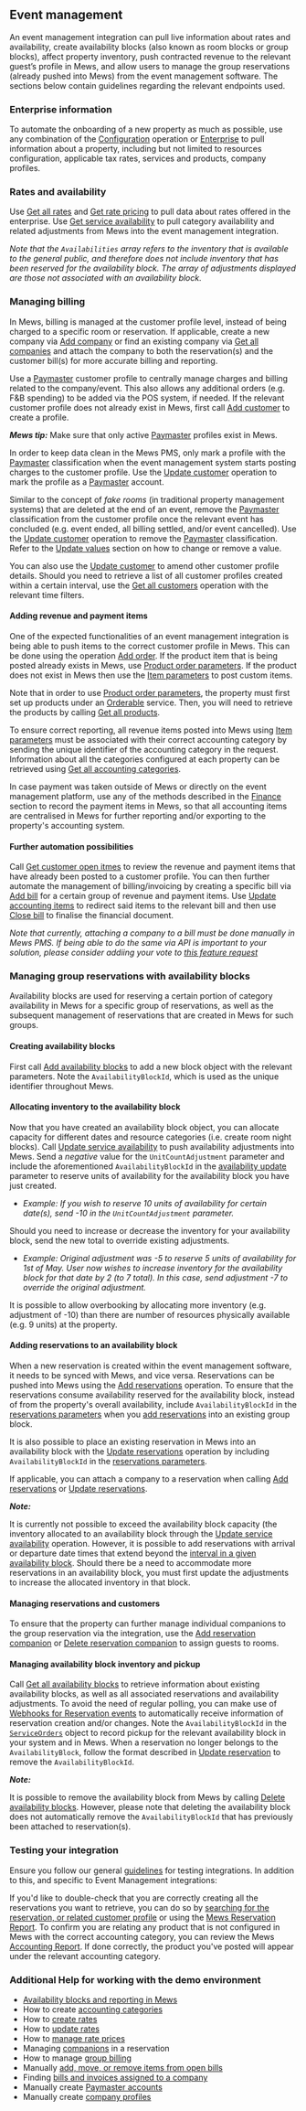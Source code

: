 ## Event management

An event management integration can pull live information about rates and availability, create availability blocks (also known as room blocks or group blocks), affect property inventory, push contracted revenue to the relevant guest’s profile in Mews, and allow users to manage the group reservations (already pushed into Mews) from the event management software. The sections below contain guidelines regarding the relevant endpoints used.

### Enterprise information

To automate the onboarding of a new property as much as possible, use any combination of the [Configuration](../operations/configuration.md) operation or [Enterprise](../operations/enterprises.md) to pull information about a property, including but not limited to resources configuration, applicable tax rates, services and products, company profiles.

### Rates and availability

Use [Get all rates](../operations/services.md#get-all-rates) and  [Get rate pricing](../operations/services.md#get-all-rates) to pull data about rates offered in the enterprise. Use [Get service availability](../operations/services.md#get-service-availability) to pull category availability and related adjustments from Mews into the event management integration.

*Note that the `Availabilities` array refers to the inventory that is available to the general public, and therefore does not include inventory that has been reserved for the availability block. The array of adjustments displayed are those not associated with an availability block.*

### Managing billing

In Mews, billing is managed at the customer profile level, instead of being charged to a specific room or reservation. If applicable, create a new company via [Add company](../operations/enterprises.md#add-company) or find an existing company via [Get all companies](../operations/enterprises.md#get-all-companies) and attach the company to both the reservation(s) and the customer bill(s) for more accurate billing and reporting. 

Use a [Paymaster](../operations/customers.md#customer-classification) customer profile to centrally manage charges and billing related to the company/event. This also allows any additional orders (e.g. F&B spending) to be added via the POS system, if needed. If the relevant customer profile does not already exist in Mews, first call [Add customer](../operations/customers.md#add-customer) to create a profile. 

***Mews tip:*** Make sure that only active [Paymaster](../operations/customers.md#customer-classification) profiles exist in Mews.

In order to keep data clean in the Mews PMS, only mark a profile with the [Paymaster](../operations/customers.md#customer-classification) classification when the event management system starts posting charges to the customer profile. Use the [Update customer](../operations/customers.md#update-customer) operation to mark the profile as a [Paymaster](../operations/customers.md#customer-classification) account. 

Similar to the concept of *fake rooms* (in traditional property management systems) that are deleted at the end of an event, remove the [Paymaster](../operations/customers.md#customer-classification) classification from the customer profile once the relevant event has concluded (e.g. event ended, all billing settled, and/or event cancelled). Use the [Update customer](../operations/customers.md#update-customer) operation to remove the [Paymaster](../operations/customers.md#customer-classification) classification. Refer to the [Update values](../guidelines.md/serialization.md#update-values) section on how to change or remove a value. 

You can also use the [Update customer](../operations/customers.md#update-customer) to amend other customer profile details. Should you need to retrieve a list of all customer profiles created within a certain interval, use the [Get all customers](../operations/customers.md#get-all-customers) operation with the relevant time filters.

#### Adding revenue and payment items

One of the expected functionalities of an event management integration is being able to push items to the correct customer profile in Mews. This can be done using the operation [Add order](../operations/services.md#add-order). If the product item that is being posted already exists in Mews, use [Product order parameters](../operations/services.md#product-order-parameters). If the product does not exist in Mews then use the [Item parameters](../operations/services.md#item-parameters) to post custom items. 

Note that in order to use [Product order parameters](../operations/services.md#product-order-parameters), the property must first set up products under an [Orderable](../operations/services.ms#service-type) service. Then, you will need to retrieve the products by calling [Get all products](../operations/services.md#get-all-products).

To ensure correct reporting, all revenue items posted into Mews using [Item parameters](../operations/services.md#item-parameters) must be associated with their correct accounting category by sending the unique identifier of the accounting category in the request. Information about all the categories configured at each property can be retrieved using [Get all accounting categories](../operations/finance.md#get-all-accounting-categories). 

In case payment was taken outside of Mews or directly on the event management platform, use any of the methods described in the [Finance](../operations/finance.md) section to record the payment items in Mews, so that all accounting items are centralised in Mews for further reporting and/or exporting to the property's accounting system. 

#### Further automation possibilities

Call [Get customer open itmes](../operations/customers.md#get-customers-open-items) to review the revenue and payment items that have already been posted to a customer profile. You can then further automate the management of billing/invoicing by creating a specific bill via [Add bill](../operations/finance.md#add-bill) for a certain group of revenue and payment items. Use [Update accounting items](../operations/finance.md#update-accounting-items) to redirect said items to the relevant bill and then use [Close bill](../operations/finance.md#close-bill) to finalise the financial document. 

*Note that currently, attaching a company to a bill must be done manually in Mews PMS. If being able to do the same via API is important to your solution, please consider addiing your vote to [this feature request](https://feedback.mews.com/forums/932131-mews-open-api/suggestions/43041963-attach-company-id-to-bills)*


### Managing group reservations with availability blocks

Availability blocks are used for reserving a certain portion of category availability in Mews for a specific group of reservations, as well as the subsequent management of reservations that are created in Mews for such groups. 

#### Creating availability blocks

First call [Add availability blocks](../operations/services.md#add-availability-blocks) to add a new block object with the relevant parameters. Note the `AvailabilityBlockId`, which is used as the unique identifier throughout Mews. 

#### Allocating inventory to the availability block

Now that you have created an availability block object, you can allocate capacity for different dates and resource categories (i.e. create room night blocks). Call [Update service availability](../operations/services.md#update-service-availability) to push availability adjustments into Mews. Send a *negative* value for the `UnitCountAdjustment` parameter and include the aforementioned `AvailabilityBlockId` in the [availability update](../operations/services.md#availability-update) parameter to reserve units of availability for the availability block you have just created. 

- *Example: If you wish to reserve 10 units of availability for certain date(s), send -10 in the `UnitCountAdjustment` parameter.*

Should you need to increase or decrease the inventory for your availability block, send the new total to override existing adjustments. 

- *Example: Original adjustment was -5 to reserve 5 units of availability for 1st of May. User now wishes to increase inventory for the availability block for that date by 2 (to 7 total). In this case, send adjustment -7 to override the original adjustment.*

It is possible to allow overbooking by allocating more inventory (e.g. adjustment of -10) than there are number of resources physically available (e.g. 9 units) at the property.


#### Adding reservations to an availability block

When a new reservation is created within the event management software, it needs to be synced with Mews, and vice versa. Reservations can be pushed into Mews using the [Add reservations](../operations/reservations.md#add-reservations) operation. To ensure that the reservations consume availability reserved for the availability block, instead of from the property's overall availability, include `AvailabilityBlockId` in the [reservations parameters](../operations/reservations..#reservation-parameters) when you [add reservations](../operations/reservations.md#add-reservations) into an existing group block.

It is also possible to place an existing reservation in Mews into an availability block with the [Update reservations](../operations/reservations.md#update-reservations) operation by including `AvailabilityBlockId` in the [reservations parameters](../operations/reservations..#reservation-parameters).

If applicable, you can attach a company to a reservation when calling [Add reservations](./operations/reservations.md#add-reservations) or [Update reservations](../operations/reservations.md#update-reservations).

***Note:*** 

It is currently not possible to exceed the availability block capacity (the inventory allocated to an availability block through the [Update service availability](../operations/services.md#update-service-availability) operation. However, it is possible to add reservations with arrival or departure date times that extend beyond the [interval in a given availability block](../operations/services.md#availability-block-parameters). Should there be a need to accommodate more reservations in an availability block, you must first update the adjustments to increase the allocated inventory in that block.

#### Managing reservations and customers

To ensure that the property can further manage individual companions to the group reservation via the integration, use the [Add reservation companion](../operations/reservations.md#add-reservation-companion) or [Delete reservation companion](../operations/reservations.md#delete-reservation-companion) to assign guests to rooms.


#### Managing availability block inventory and pickup

Call [Get all availability blocks](../operations/services.md#get-all-availability-blocks) to retrieve information about existing availability blocks, as well as all associated reservations and availability adjustments. To avoid the need of regular polling, you can make use of [Webhooks for Reservation events](../webhooks.md#general-message) to automatically receive information of reservation creation and/or changes. Note the `AvailabilityBlockId` in the [`ServiceOrders`](../webhooks.md#entities) object to record pickup for the relevant availability block in your system and in Mews. When a reservation no longer belongs to the `AvailabilityBlock`, follow the format described in [Update reservation](../operations/reservations#update-reservations) to remove the `AvailabilityBlockId`.

***Note:***

It is possible to remove the availability block from Mews by calling [Delete availability blocks](../operations/services.md#delete-availability-blocks). However, please note that deleting the availability block does not automatically remove the `AvailabilityBlockId` that has previously been attached to reservation(s). 

### Testing your integration

Ensure you follow our general [guidelines](../guidelines.md) for testing integrations. In addition to this, and specific to Event Management integrations:

If you'd like to double-check that you are correctly creating all the reservations you want to retrieve, you can do so by [searching for the reservation, or related customer profile](https://intercom.help/mews-systems/en/articles/4258665-search-in-commander) or using the [Mews Reservation Report](https://help.mews.com/en/articles/4245884-reservation-report). 
To confirm you are relating any product that is not configured in Mews with the correct accounting category, you can review the Mews [Accounting Report](https://intercom.help/mews-systems/en/articles/4245918-accounting-report). If done correctly, the product you've posted will appear under the relevant accounting category.  

### Additional Help for working with the demo environment

- [Availability blocks and reporting in Mews](https://help.mews.com/en/articles/4851790-what-are-availability-blocks)
- How to create [accounting categories](https://intercom.help/mews-systems/en/articles/4244319-create-an-accounting-category)
- How to [create rates](https://help.mews.com/en/articles/4244388-create-a-rate)
- How to [update rates](https://help.mews.com/en/articles/4244389-update-or-remove-a-rate) 
- How to [manage rate prices](https://intercom.help/mews-systems/en/articles/4245964-rate-management)
- Managing [companions](https://help.mews.com/en/articles/4397097-add-a-companion-to-the-reservation) in a reservation
- How to manage [group billing](https://help.mews.com/en/articles/4510052-group-billing-how-to-move-bill-items)
- Manually [add, move, or remove items from open bills](https://help.mews.com/en/articles/4245416-add-move-or-remove-items-from-open-bills)
- Finding [bills and invoices assigned to a company](https://help.mews.com/en/articles/4399166-how-to-find-bills-and-invoices-assigned-to-a-company)
- Manually create [Paymaster accounts](https://help.mews.com/en/articles/4245471-create-a-paymaster)
- Manually create [company profiles](https://help.mews.com/en/articles/4245536-create-a-company-profile)
